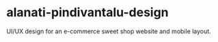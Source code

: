 # alanati-pindivantalu-design
 UI/UX design for an e-commerce sweet shop website and mobile layout.
